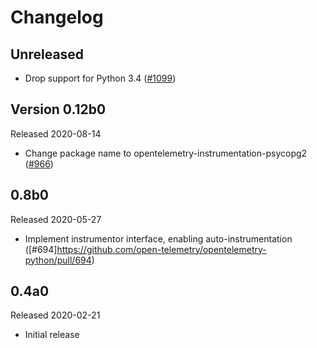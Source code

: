 # Changelog

## Unreleased

- Drop support for Python 3.4
  ([#1099](https://github.com/open-telemetry/opentelemetry-python/pull/1099))

## Version 0.12b0

Released 2020-08-14

- Change package name to opentelemetry-instrumentation-psycopg2
  ([#966](https://github.com/open-telemetry/opentelemetry-python/pull/966))

## 0.8b0

Released 2020-05-27

- Implement instrumentor interface, enabling auto-instrumentation ([#694]https://github.com/open-telemetry/opentelemetry-python/pull/694)

## 0.4a0

Released 2020-02-21

- Initial release